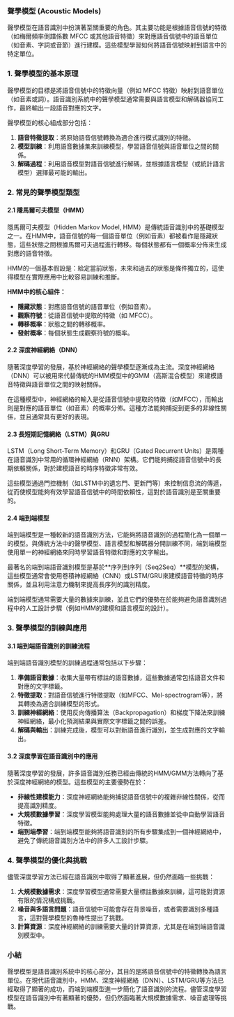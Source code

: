 ### 聲學模型 (Acoustic Models)

聲學模型在語音識別中扮演著至關重要的角色。其主要功能是根據語音信號的特徵（如梅爾頻率倒譜係數 MFCC 或其他語音特徵）來對應語音信號中的語音單位（如音素、字詞或音節）進行建模。這些模型學習如何將語音信號映射到語言中的特定單位。

### 1. 聲學模型的基本原理

聲學模型的目標是將語音信號中的特徵向量（例如 MFCC 特徵）映射到語音單位（如音素或詞）。語音識別系統中的聲學模型通常需要與語言模型和解碼器協同工作，最終輸出一段語音對應的文字。

聲學模型的核心組成部分包括：
1. **語音特徵提取**：將原始語音信號轉換為適合進行模式識別的特徵。
2. **模型訓練**：利用語音數據集來訓練模型，學習語音信號與語音單位之間的關係。
3. **解碼過程**：利用語音模型對語音信號進行解碼，並根據語言模型（或統計語言模型）選擇最可能的輸出。

### 2. 常見的聲學模型類型

#### 2.1 隱馬爾可夫模型（HMM）
隱馬爾可夫模型（Hidden Markov Model, HMM）是傳統語音識別中的基礎模型之一。在HMM中，語音信號的每一個語音單位（例如音素）都被看作是隱藏狀態，這些狀態之間根據馬爾可夫過程進行轉移。每個狀態都有一個概率分佈來生成對應的語音特徵。

HMM的一個基本假設是：給定當前狀態，未來和過去的狀態是條件獨立的，這使得模型在實際應用中比較容易訓練和推斷。

**HMM中的核心組件：**
- **隱藏狀態**：對應語音信號的語音單位（例如音素）。
- **觀察符號**：從語音信號中提取的特徵（如 MFCC）。
- **轉移概率**：狀態之間的轉移概率。
- **發射概率**：每個狀態生成觀察符號的概率。

#### 2.2 深度神經網絡（DNN）
隨著深度學習的發展，基於神經網絡的聲學模型逐漸成為主流。深度神經網絡（DNN）可以被用來代替傳統的HMM模型中的GMM（高斯混合模型）來建模語音特徵與語音單位之間的映射關係。

在這種模型中，神經網絡的輸入是從語音信號中提取的特徵（如MFCC），而輸出則是對應的語音單位（如音素）的概率分佈。這種方法能夠捕捉到更多的非線性關係，並且通常具有更好的表現。

#### 2.3 長短期記憶網絡（LSTM）與GRU
LSTM（Long Short-Term Memory）和GRU（Gated Recurrent Units）是兩種在語音識別中常用的循環神經網絡（RNN）架構。它們能夠捕捉語音信號中的長期依賴關係，對於建模語音的時序特徵非常有效。

這些模型通過門控機制（如LSTM中的遺忘門、更新門等）來控制信息流的傳遞，從而使模型能夠有效學習語音信號中的時間依賴性，這對於語音識別是至關重要的。

#### 2.4 端到端模型
端到端模型是一種較新的語音識別方法，它能夠將語音識別的過程簡化為一個單一的模型。與傳統方法中的聲學模型、語言模型和解碼器分開訓練不同，端到端模型使用單一的神經網絡來同時學習語音特徵和對應的文字輸出。

最著名的端到端語音識別模型是基於**序列到序列（Seq2Seq）**模型的架構，這些模型通常會使用卷積神經網絡（CNN）或LSTM/GRU來建模語音特徵的時序關係，並且利用注意力機制來提高長序列的識別精度。

端到端模型通常需要大量的數據來訓練，並且它們的優勢在於能夠避免語音識別過程中的人工設計步驟（例如HMM的建模和語言模型的設計）。

### 3. 聲學模型的訓練與應用

#### 3.1 端到端語音識別的訓練流程
端到端語音識別模型的訓練過程通常包括以下步驟：
1. **準備語音數據**：收集大量帶有標註的語音數據，這些數據通常包括語音文件和對應的文字標籤。
2. **特徵提取**：對語音信號進行特徵提取（如MFCC、Mel-spectrogram等），將其轉換為適合訓練模型的形式。
3. **訓練神經網絡**：使用反向傳播算法（Backpropagation）和梯度下降法來訓練神經網絡，最小化預測結果與實際文字標籤之間的誤差。
4. **解碼與輸出**：訓練完成後，模型可以對新語音進行識別，並生成對應的文字輸出。

#### 3.2 深度學習在語音識別中的應用
隨著深度學習的發展，許多語音識別任務已經由傳統的HMM/GMM方法轉向了基於深度神經網絡的模型。這些模型的主要優勢在於：
- **非線性建模能力**：深度神經網絡能夠捕捉語音信號中的複雜非線性關係，從而提高識別精度。
- **大規模數據學習**：深度學習模型能夠處理大量的語音數據並從中自動學習語音特徵。
- **端到端學習**：端到端模型能夠將語音識別的所有步驟集成到一個神經網絡中，避免了傳統語音識別方法中的許多人工設計步驟。

### 4. 聲學模型的優化與挑戰

儘管深度學習方法已經在語音識別中取得了顯著進展，但仍然面臨一些挑戰：
1. **大規模數據需求**：深度學習模型通常需要大量標註數據來訓練，這可能對資源有限的情況構成挑戰。
2. **噪音與多語言問題**：語音信號中可能會存在背景噪音，或者需要識別多種語言，這對聲學模型的魯棒性提出了挑戰。
3. **計算資源**：深度神經網絡的訓練需要大量的計算資源，尤其是在端到端語音識別模型中。

### 小結

聲學模型是語音識別系統中的核心部分，其目的是將語音信號中的特徵轉換為語言單位。在現代語音識別中，HMM、深度神經網絡（DNN）、LSTM/GRU等方法已經取得了顯著的成功，而端到端模型進一步簡化了語音識別的流程。儘管深度學習模型在語音識別中有著顯著的優勢，但仍然面臨著大規模數據需求、噪音處理等挑戰。